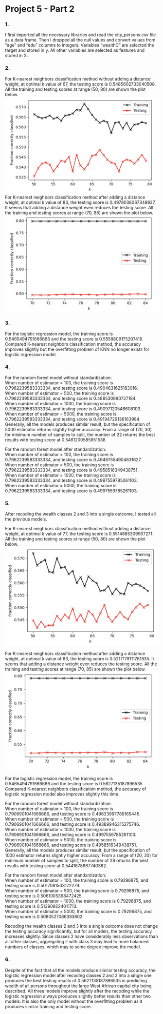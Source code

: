 # Project 5 - Part 2

### 1. 
I first imported all the necessary libraries and read the city_persons.csv file as a data frame. Then I dropped all the null values and convert values from “age” and “edu” columns to integers. Variables “wealthC” are selected the target and stored in y. All other variables are selected as features and stored in X.

### 2. 
For K-nearest neighbors classification method without adding a distance weight, at optimal k value of 67, the testing score is 0.5485602733040508. All the training and testing scores at range (50, 80) are shown the plot below. 
![](project5_5.png)
For K-nearest neighbors classification method after adding a distance weight, at optimal k value of 83, the testing score is 0.4978038067349927. It seems that adding a distance weight even reduces the testing score. All the training and testing scores at range (70, 85) are shown the plot below. 
![](project5_6.png)

### 3. 
For the logistic regression model, the training score is 0.5465494791666666 and the testing score is 0.5558809175207419. Compared K-nearest neighbors classification method, the accuracy improves slightly but the overfitting problem of KNN no longer exists for logistic regression model. 

### 4. 
For the random forest model without standardization:  
When number of estimator = 100, the training score is 0.7962239583333334, and testing score is 0.4904831625183016.   
When number of estimator = 500, the training score is 0.7962239583333334, and testing score is 0.488530990727184.   
When number of estimator = 1000, the training score is 0.7962239583333334, and testing score is 0.49097120546608103.   
When number of estimator = 5000, the training score is 0.7962239583333334, and testing score is 0.49194729136163984.   
Generally, all the models produces similar result, but the specification of 5000 estimator returns slightly higher accuracy. From a range of (20, 30) for minimum number of samples to split, the number of 22 returns the best results with testing score at 0.5461200585651538. 

For the random forest model after standardization:    
When number of estimator = 100, the training score is 0.7962239583333334, and testing score is 0.49487554904831627.  
When number of estimator = 500, the training score is 0.7962239583333334, and testing score is 0.4958516349438751.   
When number of estimator = 1000, the training score is 0.7962239583333334, and testing score is 0.4997559785261103.  
When number of estimator = 5000, the training score is 0.7962239583333334, and testing score is 0.4997559785261103.  

### 5. 
After recoding the wealth classes 2 and 3 into a single outcome, I tested all the previous models.

For K-nearest neighbors classification method without adding a distance weight, at optimal k value of 77, the testing score is 0.5514885309907271. All the training and testing scores at range (50, 80) are shown the plot below. 
![](project5_7.png)

For K-nearest neighbors classification method after adding a distance weight, at optimal k value of 83, the testing score is 0.5217179111761835. It seems that adding a distance weight even reduces the testing score. All the training and testing scores at range (70, 85) are shown the plot below. 
![](project5_8.png)

For the logistic regression model, the training score is 0.5465494791666666 and the testing score is 0.5627135187896535. Compared K-nearest neighbors classification method, the accuracy of logistic regression model also improves slightly this time . 

For the random forest model without standardization:  
When number of estimator = 100, the training score is 0.7906901041666666, and testing score is 0.49633967789165445.  
When number of estimator = 500, the training score is 0.7906901041666666, and testing score is 0.49389946315275746.   
When number of estimator = 1000, the training score is 0.7906901041666666, and testing score is 0.4997559785261103.   
When number of estimator = 5000, the training score is 0.7906901041666666, and testing score is 0.4958516349438751.   
Generally, all the models produces similar result, but the specification of 1000 estimator returns slightly higher accuracy. From a range of (20, 30) for minimum number of samples to split, the number of 28 returns the best results with testing score at 0.5441678867740362. 

For the random forest model after standardization:     
When number of estimator = 100, the training score is 0.79296875, and testing score is 0.5017081503172279.  
When number of estimator = 500, the training score is 0.79296875, and testing score is 0.5061005368472425.  
When number of estimator = 1000, the training score is 0.79296875, and testing score is 0.513909224011713.   
When number of estimator = 5000, the training score is 0.79296875, and testing score is 0.5080527086383602.   

Recoding the wealth classes 2 and 3 into a single outcome does not change the testing accuracy significantly, but for all models, the testing accuracy increases slightly. Since classes 2 have considerably less observations than all other classes, aggregating it with class 3 may lead to more balanced numbers of classes, which may to some degree improve the model. 

### 6.
Despite of the fact that all the models produce similar testing accuracy, the logistic regression model after recoding classes 2 and 3 into a single one produces the best testing results of 0.5627135187896535 in predicting wealth of all persons throughout the large West African capital city being described. All three models improve slightly after the recoding while the logistic regression always produces slightly better results than other two models. It is also the only model without the overfitting problem as it produces similar training and testing score. 



